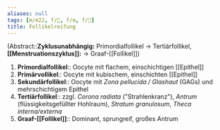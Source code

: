 ```yaml
---
aliases: null
tags: [m/m22, f/🦩, f/⚙️, f/🔬]
title: Follikelreifung
---
```

(Abstract::**Zyklusunabhängig:** Primordialfollikel → Tertiärfollikel, **[[Menstruationszyklus]]:** → Graaf-[[Follikel]])

1. **Primordialfollikel**:: Oocyte mit flachem, einschichtigen [[Epithel]]
2. **Primärvollikel**:: Oocyte mit kubischem, einschichten [[Epithel]]
3. **Sekundärfollikel**:: Oocyte mit *Zona pellucida / Glashaut* (GAGs) und mehrschichtigem Epithel
4. **Tertiärfollikel**:: zzgl. *Corona radiata* ("Strahlenkranz"), *Antrum* (flüssigkeitsgefüllter Hohlraum), *Stratum granulosum*, *Theca interna/externa*
5. **Graaf-[[Follikel]]**:: Dominant, sprungreif, großes Antrum